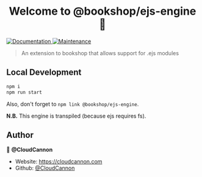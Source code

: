<h1 align="center">Welcome to @bookshop/ejs-engine 👋</h1>
<p>
  <a href="https://github.com/cloudcannon/bookshop#readme" target="_blank">
    <img alt="Documentation" src="https://img.shields.io/badge/documentation-yes-brightgreen.svg" />
  </a>
  <a href="https://github.com/cloudcannon/bookshop/graphs/commit-activity" target="_blank">
    <img alt="Maintenance" src="https://img.shields.io/badge/Maintained%3F-yes-green.svg" />
  </a>
</p>

> An extension to bookshop that allows support for .ejs modules

## Local Development

```sh
npm i
npm run start
```

Also, don't forget to `npm link @bookshop/ejs-engine`.

**N.B.** This engine is transpiled (because ejs requires fs).

## Author

👤 **@CloudCannon**

* Website: https://cloudcannon.com
* Github: [@CloudCannon](https://github.com/CloudCannon)
